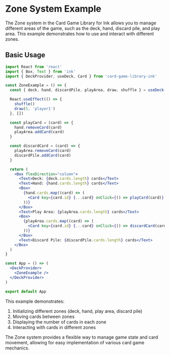 # Zone System Example

The Zone system in the Card Game Library for Ink allows you to manage different areas of the game, such as the deck, hand, discard pile, and play area. This example demonstrates how to use and interact with different zones.

## Basic Usage

```jsx
import React from 'react'
import { Box, Text } from 'ink'
import { DeckProvider, useDeck, Card } from 'card-game-library-ink'

const ZoneExample = () => {
  const { deck, hand, discardPile, playArea, draw, shuffle } = useDeck()

  React.useEffect(() => {
    shuffle()
    draw(5, 'player1')
  }, [])

  const playCard = (card) => {
    hand.removeCard(card)
    playArea.addCard(card)
  }

  const discardCard = (card) => {
    playArea.removeCard(card)
    discardPile.addCard(card)
  }

  return (
    <Box flexDirection="column">
      <Text>Deck: {deck.cards.length} cards</Text>
      <Text>Hand: {hand.cards.length} cards</Text>
      <Box>
        {hand.cards.map((card) => (
          <Card key={card.id} {...card} onClick={() => playCard(card)} />
        ))}
      </Box>
      <Text>Play Area: {playArea.cards.length} cards</Text>
      <Box>
        {playArea.cards.map((card) => (
          <Card key={card.id} {...card} onClick={() => discardCard(card)} />
        ))}
      </Box>
      <Text>Discard Pile: {discardPile.cards.length} cards</Text>
    </Box>
  )
}

const App = () => (
  <DeckProvider>
    <ZoneExample />
  </DeckProvider>
)

export default App
```

This example demonstrates:

1. Initializing different zones (deck, hand, play area, discard pile)
2. Moving cards between zones
3. Displaying the number of cards in each zone
4. Interacting with cards in different zones

The Zone system provides a flexible way to manage game state and card movement, allowing for easy implementation of various card game mechanics.
